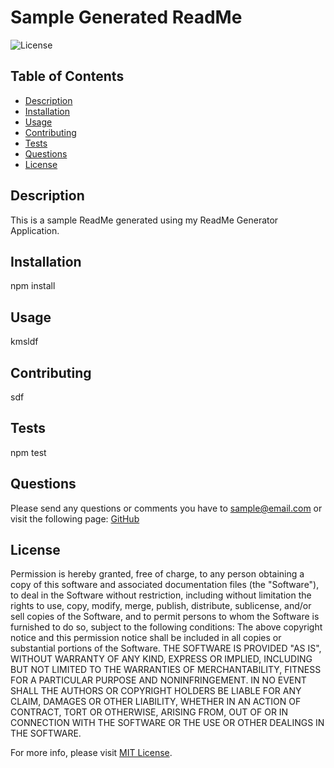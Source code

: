 # Sample Generated ReadMe

![License](https://img.shields.io/badge/License-MIT-yellow.svg)

  ## Table of Contents
- [Description](#description)
- [Installation](#installation)
- [Usage](#usage)
- [Contributing](#contributing)
- [Tests](#tests)
- [Questions](#questions)
- [License](#license)

## Description

This is a sample ReadMe generated using my ReadMe Generator Application.

## Installation

npm install

## Usage

kmsldf

## Contributing

sdf

## Tests

npm test

## Questions

Please send any questions or comments you have to sample@email.com or visit the following page: [GitHub](https://github.com/johndoe123)

## License

Permission is hereby granted, free of charge, to any person obtaining a copy of this software and associated documentation files (the "Software"), to deal in the Software without restriction, including without limitation the rights to use, copy, modify, merge, publish, distribute, sublicense, and/or sell copies of the Software, and to permit persons to whom the Software is furnished to do so, subject to the following conditions: 
The above copyright notice and this permission notice shall be included in all copies or substantial portions of the Software. 
THE SOFTWARE IS PROVIDED "AS IS", WITHOUT WARRANTY OF ANY KIND, EXPRESS OR IMPLIED, INCLUDING BUT NOT LIMITED TO THE WARRANTIES OF MERCHANTABILITY, FITNESS FOR A PARTICULAR PURPOSE AND NONINFRINGEMENT. 
IN NO EVENT SHALL THE AUTHORS OR COPYRIGHT HOLDERS BE LIABLE FOR ANY CLAIM, DAMAGES OR OTHER LIABILITY, WHETHER IN AN ACTION OF CONTRACT, TORT OR OTHERWISE, ARISING FROM, OUT OF OR IN CONNECTION WITH THE SOFTWARE OR THE USE OR OTHER DEALINGS IN THE SOFTWARE. 


For more info, please visit [MIT License](https://choosealicense.com/licenses/mit/).


